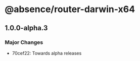# @absence/router-darwin-x64

## 1.0.0-alpha.3

### Major Changes

- 70cef22: Towards alpha releases
